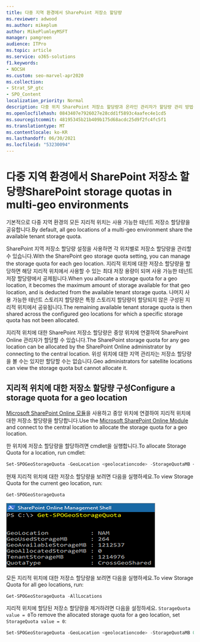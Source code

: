 ```yaml
---
title: 다중 지역 환경에서 SharePoint 저장소 할당량
ms.reviewer: adwood
ms.author: mikeplum
author: MikePlumleyMSFT
manager: pamgreen
audience: ITPro
ms.topic: article
ms.service: o365-solutions
f1.keywords:
- NOCSH
ms.custom: seo-marvel-apr2020
ms.collection:
- Strat_SP_gtc
- SPO_Content
localization_priority: Normal
description: 다중 위치 SharePoint 저장소 할당량과 온라인 관리자가 할당량 관리 방법을 SharePoint 대해 자세히 알아보십시오.
ms.openlocfilehash: 0843407e7926027e28cdd1f5893c4aafec4e1cd5
ms.sourcegitcommit: 48195345b21b409b175d68acdc25d9f2fc4fc5f1
ms.translationtype: MT
ms.contentlocale: ko-KR
ms.lasthandoff: 06/30/2021
ms.locfileid: "53230094"
---
```

# <a name="sharepoint-storage-quotas-in-multi-geo-environments"></a><span data-ttu-id="f63d7-103">다중 지역 환경에서 SharePoint 저장소 할당량</span><span class="sxs-lookup"><span data-stu-id="f63d7-103">SharePoint storage quotas in multi-geo environments</span></span>

<span data-ttu-id="f63d7-104">기본적으로 다중 지역 환경의 모든 지리적 위치는 사용 가능한 테넌트 저장소 할당량을 공유합니다.</span><span class="sxs-lookup"><span data-stu-id="f63d7-104">By default, all geo locations of a multi-geo environment share the available tenant storage quota.</span></span>

<span data-ttu-id="f63d7-105">SharePoint 지역 저장소 할당량 설정을 사용하면 각 위치별로 저장소 할당량을 관리할 수 있습니다.</span><span class="sxs-lookup"><span data-stu-id="f63d7-105">With the SharePoint geo storage quota setting, you can manage the storage quota for each geo location.</span></span> <span data-ttu-id="f63d7-106">지리적 위치에 대한 저장소 할당량을 할당하면 해당 지리적 위치에서 사용할 수 있는 최대 저장 용량이 되며 사용 가능한 테넌트 저장 할당량에서 공제됩니다.</span><span class="sxs-lookup"><span data-stu-id="f63d7-106">When you allocate a storage quota for a geo location, it becomes the maximum amount of storage available for that geo location, and is deducted from the available tenant storage quota.</span></span> <span data-ttu-id="f63d7-107">나머지 사용 가능한 테넌트 스토리지 할당량은 특정 스토리지 할당량이 할당되지 않은 구성된 지리적 위치에서 공유됩니다.</span><span class="sxs-lookup"><span data-stu-id="f63d7-107">The remaining available tenant storage quota is then shared across the configured geo locations for which a specific storage quota has not been allocated.</span></span>

<span data-ttu-id="f63d7-108">지리적 위치에 대한 SharePoint 저장소 할당량은 중앙 위치에 연결하여 SharePoint Online 관리자가 할당할 수 있습니다.</span><span class="sxs-lookup"><span data-stu-id="f63d7-108">The SharePoint storage quota for any geo location can be allocated by the SharePoint Online administrator by connecting to the central location.</span></span> <span data-ttu-id="f63d7-109">위성 위치에 대한 지역 관리자는 저장소 할당량을 볼 수는 있지만 할당할 수는 없습니다.</span><span class="sxs-lookup"><span data-stu-id="f63d7-109">Geo administrators for satellite locations can view the storage quota but cannot allocate it.</span></span>

## <a name="configure-a-storage-quota-for-a-geo-location"></a><span data-ttu-id="f63d7-110">지리적 위치에 대한 저장소 할당량 구성</span><span class="sxs-lookup"><span data-stu-id="f63d7-110">Configure a storage quota for a geo location</span></span>

<span data-ttu-id="f63d7-111">[Microsoft SharePoint Online 모듈](https://www.microsoft.com/download/details.aspx?id=35588)을 사용하고 중앙 위치에 연결하여 지리적 위치에 대한 저장소 할당량을 할당합니다.</span><span class="sxs-lookup"><span data-stu-id="f63d7-111">Use the [Microsoft SharePoint Online Module](https://www.microsoft.com/download/details.aspx?id=35588) and connect to the central location to allocate the storage quota for a geo location.</span></span>

<span data-ttu-id="f63d7-112">한 위치에 저장소 할당량을 할당하려면 cmdlet을 실행합니다.</span><span class="sxs-lookup"><span data-stu-id="f63d7-112">To allocate Storage Quota for a location, run cmdlet:</span></span>

```powershell
Set-SPOGeoStorageQuota -GeoLocation <geolocationcode> -StorageQuotaMB <value>
```

<span data-ttu-id="f63d7-113">현재 지리적 위치에 대한 저장소 할당량을 보려면 다음을 실행하세요.</span><span class="sxs-lookup"><span data-stu-id="f63d7-113">To view Storage Quota for the current geo location, run:</span></span>

```powershell
Get-SPOGeoStorageQuota
```

![Get-SPOGeoStorageQuota cmdlet이 표시된 PowerShell 창의 스크린 샷](../media/multi-geo-storage-quota.png)

<span data-ttu-id="f63d7-115">모든 지리적 위치에 대한 저장소 할당량을 보려면 다음을 실행하세요.</span><span class="sxs-lookup"><span data-stu-id="f63d7-115">To view Storage Quota for all geo locations, run:</span></span>

```powershell
Get-SPOGeoStorageQuota -AllLocations
```

<span data-ttu-id="f63d7-116">지리적 위치에 할당된 저장소 할당량을 제거하려면 다음을 설정하세요. `StorageQuota value = 0`</span><span class="sxs-lookup"><span data-stu-id="f63d7-116">To remove the allocated storage quota for a geo location, set `StorageQuota value = 0`:</span></span>

```powershell
Set-SPOGeoStorageQuota -GeoLocation <geolocationcode> -StorageQuotaMB 0
```
